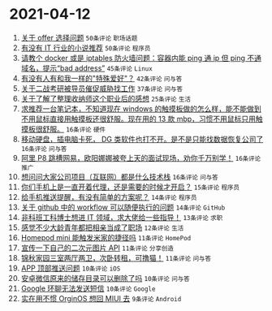 # 2021-04-12

1. [关于 offer 选择问题](https://www.v2ex.com/t/769976) `50条评论` `职场话题`
1. [有没有 IT 行业的小说推荐](https://www.v2ex.com/t/770002) `50条评论` `程序员`
1. [请教个 docker 或是 iptables 防火墙问题：容器内能 ping 通 ip 但 ping 不通域名，提示“bad address”](https://www.v2ex.com/t/769968) `45条评论` `Linux`
1. [有没有人有和我一样的"特殊爱好"？](https://www.v2ex.com/t/769965) `42条评论` `问与答`
1. [关于二战考研被导员催促威胁找工作](https://www.v2ex.com/t/770037) `37条评论` `问与答`
1. [关于了解了整理收纳师这个职业后的感想](https://www.v2ex.com/t/770067) `25条评论` `生活`
1. [求推荐一台笔记本，不知道现在 windows 的触摸板做的怎么样，能不能做到不用鼠标直接用触摸板还很舒服。现在用的 13 款 mbp，习惯不用鼠标只用触摸板很舒服。](https://www.v2ex.com/t/770066) `16条评论` `硬件`
1. [移动硬盘，插电脑卡死， DG 类软件也打不开。是不是只能找数据恢复公司了](https://www.v2ex.com/t/770023) `16条评论` `问与答`
1. [阿里 P8 跳槽网易，欧阳娜娜被夸上天的面试现场，劝你千万别学！](https://www.v2ex.com/t/769977) `16条评论` `推广`
1. [想问问大家公司项目（互联网）都是什么技术栈](https://www.v2ex.com/t/769964) `16条评论` `问与答`
1. [你们手机上是一直开着代理，还是需要的时候才开启？](https://www.v2ex.com/t/769991) `15条评论` `程序员`
1. [给手机推送提醒，有没有简单的方案呢？](https://www.v2ex.com/t/770024) `14条评论` `程序员`
1. [关于 github 中的 workflow 可以随便执行的问题](https://www.v2ex.com/t/769998) `14条评论` `GitHub`
1. [非科班工科博士想进 IT 领域，求大佬给一些指导！](https://www.v2ex.com/t/770020) `13条评论` `求职`
1. [感觉不少大龄青年都把相亲当成了职场](https://www.v2ex.com/t/770089) `12条评论` `生活`
1. [Homepod mini 能触发米家的捷径吗](https://www.v2ex.com/t/770060) `11条评论` `HomePod`
1. [宣传一下自己的二次元图片 API](https://www.v2ex.com/t/770055) `11条评论` `分享创造`
1. [锦秋家园三室两厅两卫，次卧转租，可撸猫！](https://www.v2ex.com/t/769985) `11条评论` `问与答`
1. [APP 顶部推送问题](https://www.v2ex.com/t/770070) `10条评论` `iOS`
1. [安卓微信原来的储存目录可以删除了吗](https://www.v2ex.com/t/770032) `10条评论` `问与答`
1. [Google 环聊无法发送短信](https://www.v2ex.com/t/769973) `10条评论` `Google`
1. [实在用不惯 OrginOS 想回 MIUI 去](https://www.v2ex.com/t/770113) `9条评论` `Android`
